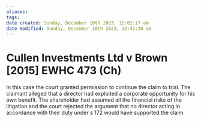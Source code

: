 ```yaml
---
aliases: 
tags: 
date created: Sunday, December 10th 2023, 12:02:17 am
date modified: Sunday, December 10th 2023, 12:41:30 am
---
```


# Cullen Investments Ltd v Brown [2015] EWHC 473 (Ch)

In this case the court granted permission to continue the claim to trial. The claimant alleged that a director had exploited a corporate opportunity for his own benefit. The shareholder had assumed all the financial risks of the litigation and the court rejected the argument that no director acting in accordance with their duty under s 172 would have supported the claim.
